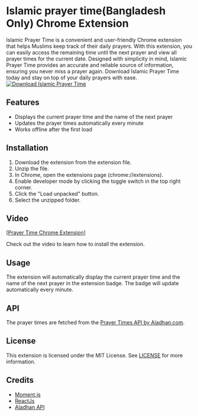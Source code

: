 # Islamic prayer time(Bangladesh Only) Chrome Extension

Islamic Prayer Time is a convenient and user-friendly Chrome extension that helps Muslims keep track of their daily prayers. With this extension, you can easily access the remaining time until the next prayer and view all prayer times for the current date. Designed with simplicity in mind, Islamic Prayer Time provides an accurate and reliable source of information, ensuring you never miss a prayer again. Download Islamic Prayer Time today and stay on top of your daily prayers with ease.
[![Download Islamic Prayer Time](https://i.postimg.cc/W3HmW2my/8241704-removebg-preview.png)](https://github.com/HasanC14/Islamic-Prayer-Time/releases/download/v1.0.0/Islamic.Prayer.Time.rar)

## Features

- Displays the current prayer time and the name of the next prayer
- Updates the prayer times automatically every minute
- Works offline after the first load

## Installation

1. Download the extension from the extension file.
2. Unzip the file.
3. In Chrome, open the extensions page (chrome://extensions).
4. Enable developer mode by clicking the toggle switch in the top right corner.
5. Click the "Load unpacked" button.
6. Select the unzipped folder.

## Video

[[Prayer Time Chrome Extension](https://www.youtube.com/watch?v=IE4AB3M6iMI>)]

Check out the video to learn how to install the extension.

## Usage

The extension will automatically display the current prayer time and the name of the next prayer in the extension badge. The badge will update automatically every minute.

## API

The prayer times are fetched from the [Prayer Times API by Aladhan.com](https://aladhan.com/prayer-times-api).

## License

This extension is licensed under the MIT License. See [LICENSE](LICENSE) for more information.

## Credits

- [Moment.js](https://momentjs.com/)
- [ReactJs](https://reactjs.org/)
- [Aladhan API](https://aladhan.com/prayer-times-api)
